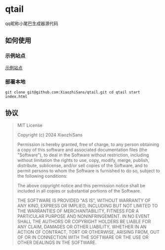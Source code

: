 # qtail
qq昵称小尾巴生成器源代码  
  
## 如何使用
### 示例站点
[示例站点](https://xiaozhisans.github.io/qtail)
  
### 部署本地
`git clone git@github.com:XiaozhiSans/qtail.git
cd qtail
start index.html`
  
## 协议
>
> MIT License
>
> Copyright (c) 2024 XiaozhiSans
>
> Permission is hereby granted, free of charge, to any person obtaining a copy
> of this software and associated documentation files (the "Software"), to deal
> in the Software without restriction, including without limitation the rights
> to use, copy, modify, merge, publish, distribute, sublicense, and/or sell
> copies of the Software, and to permit persons to whom the Software is
> furnished to do so, subject to the following conditions:
>
> The above copyright notice and this permission notice shall be included in all
> copies or substantial portions of the Software.
>
> THE SOFTWARE IS PROVIDED "AS IS", WITHOUT WARRANTY OF ANY KIND, EXPRESS OR
> IMPLIED, INCLUDING BUT NOT LIMITED TO THE WARRANTIES OF MERCHANTABILITY,
> FITNESS FOR A PARTICULAR PURPOSE AND NONINFRINGEMENT. IN NO EVENT SHALL THE
> AUTHORS OR COPYRIGHT HOLDERS BE LIABLE FOR ANY CLAIM, DAMAGES OR OTHER
> LIABILITY, WHETHER IN AN ACTION OF CONTRACT, TORT OR OTHERWISE, ARISING FROM,
> OUT OF OR IN CONNECTION WITH THE SOFTWARE OR THE USE OR OTHER DEALINGS IN THE
> SOFTWARE.
>